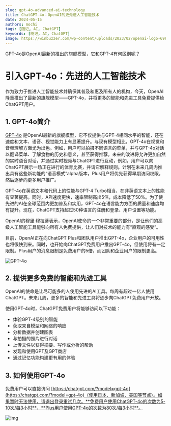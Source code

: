 ```yaml
---
slug: gpt-4o-advanced-ai-technology
title: ChatGPT-4o：OpenAI的更先进人工智能技术
date: 2024-05-15
authors: mochi
tags: [随记, AI, ChatGPT]
keywords: [随记, AI, ChatGPT]
image: https://winbuzzer.com/wp-content/uploads/2023/02/openai-logo-696x392.png.webp
---
```

GPT-4o是OpenAI最新的推出的旗舰模型，它和GPT-4有何区别呢？

<!-- truncate -->


# 引入GPT-4o：先进的人工智能技术

作为致力于推进人工智能技术并确保其普及和惠及所有人的机构，今天，OpenAI隆重推出了最新的旗舰模型——GPT-4o，并将更多的智能和先进工具免费提供给ChatGPT用户。

## 1. GPT-4o简介

[GPT-4o](https://openai.com/index/hello-gpt-4o/) 是OpenAI最新的旗舰模型，它不仅提供与GPT-4相同水平的智能，还在速度和文本、语音、视觉能力上有显著提升。与现有模型相比，GPT-4o在视觉和音频理解方面尤为出色。例如，用户可以拍摄不同语言的菜单，并与GPT-4o对话以翻译菜单、了解食物的历史和意义，甚至获得推荐。未来的改进将允许更加自然的实时语音对话，并通过实时视频与ChatGPT进行互动，例如，用户可以向ChatGPT展示一场正在进行的体育比赛，并请它解释规则。计划在未来几周内推出具有这些新功能的“语音模式”alpha版本，Plus用户将优先获得早期访问权限，然后逐步向更多用户推广。

GPT-4o在英语文本和代码上的性能与GPT-4 Turbo相当，在非英语文本上的性能有显著提高。同时，API速度更快，速率限制高出5倍，成本降低了50%。为了使先进的AI在全球范围内更加普及和实用，GPT-4o在语言能力方面的质量和速度均有提升。现在，ChatGPT支持超过50种语言的注册和登录、用户设置等功能。

OpenAI的穆里·穆拉蒂表示，OpenAI使命的一个非常重要的部分，是让他们的高级人工智能工具能够向所有人免费提供，让人们对技术的能力有“直观的感受”。

目前，OpenAI正在向ChatGPT Plus和团队用户推出GPT-4o，企业用户的可用性也将很快到来。同时，也开始向ChatGPT免费用户推出GPT-4o，但使用将有一定限制。Plus用户的消息限制是免费用户的5倍，而团队和企业用户的限制更高。

![GPT-4o](https://imagepphcloud.thepaper.cn/pph/image/304/905/299.jpg)

## 2. 提供更多免费的智能和先进工具

OpenAI的使命是让尽可能多的人使用先进的AI工具。每周有超过一亿人使用ChatGPT。未来几周，更多的智能和先进工具将逐步向ChatGPT免费用户开放。

使用GPT-4o时，ChatGPT免费用户将能够访问以下功能：

- 体验GPT-4级别的智能
- 获取来自模型和网络的响应
- 分析数据并创建图表
- 与拍摄的照片进行对话
- 上传文件以获得摘要、写作或分析的帮助
- 发现和使用GPT及GPT商店
- 通过记忆功能构建更有用的体验

## 3. 如何使用GPT-4o

免费用户可以直接访问 [https://chatgpt.com/?model=gpt-4o](https://chatgpt.com/?model=gpt-4o)（使用日本、新加坡、美国等节点）。如果暂时无法使用，请退出登录重试几次。**免费用户使用ChatGPT-4o的次数为5-10次/每3小时**，**Plus用户使用GPT-4o的次数为80次/每3小时**。

![img](https://img2.imgtp.com/2024/05/18/LyORI4Wo.jpg)
